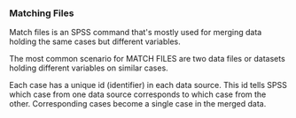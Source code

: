 ### Matching Files

Match files is an SPSS command that's mostly used for merging data holding the same cases but different variables.

The most common scenario for MATCH FILES are two data files or datasets holding different variables on similar cases.

Each case has a unique id (identifier) in each data source. This id tells SPSS which case from one data source corresponds to which case from the other. Corresponding cases become a single case in the merged data.
